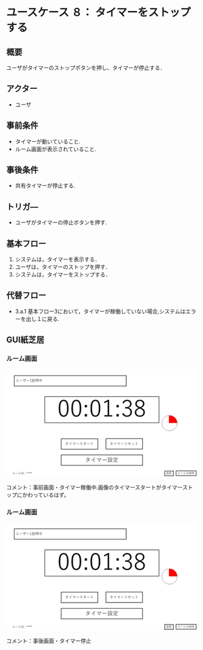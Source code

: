 # ユースケース ８： タイマーをストップする

## 概要
ユーザがタイマーのストップボタンを押し、タイマーが停止する．


## アクター
- ユーザ

## 事前条件
- タイマーが動いていること.
- ルーム画面が表示されていること.

## 事後条件
- 共有タイマーが停止する.


## トリガ―
- ユーザがタイマーの停止ボタンを押す.

## 基本フロー
1. システムは，タイマーを表示する．
2. ユーザは，タイマーのストップを押す．
3. システムは，タイマーをストップする．


## 代替フロー
- 3.a.1  基本フロー3において，タイマーが稼働していない場合,システムはエラーを出し１に戻る.



## GUI紙芝居
### ルーム画面
<img src="./image/room_img.png">

コメント：事前画面・タイマー稼働中.画像のタイマースタートがタイマーストップにかわっているはず。

### ルーム画面
<img src="./image/room_img.png">

コメント：事後画面・タイマー停止

